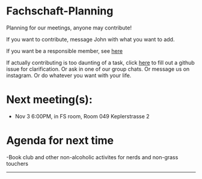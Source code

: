 # Fachschaft-Planning

Planning for our meetings, anyone may contribute!

If you want to contribute, message John with what you want to add. 

If you want be a responsible member,  see [here](contributing.md)

If actually contributing is too daunting of a task, click [here](https://github.com/fs-linguistics/Fachschaft-Planning/issues/new/choose) 
to fill out a github issue for clarification. Or ask in one of our group chats. Or message us on instagram. Or do whatever you want with your life. 

# Next meeting(s):

- Nov 3 6:00PM, in FS room, Room 049 Keplerstrasse 2 

# Agenda for next time
-Book club and other non-alcoholic activites for nerds and non-grass touchers

---
